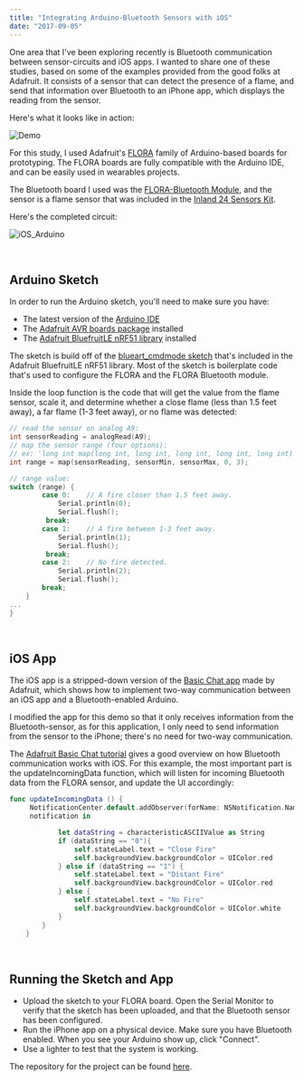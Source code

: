 ```yaml
---
title: "Integrating Arduino-Bluetooth Sensors with iOS"
date: "2017-09-05"
---
```


One area that I've been exploring recently is Bluetooth communication between sensor-circuits and iOS apps. I wanted to share one of these studies, based on some of the examples provided from the good folks at Adafruit. It consists of a sensor that can detect the presence of a flame, and send that information over Bluetooth to an iPhone app, which displays the reading from the sensor.

Here's what it looks like in action:

![Demo](/blog_assets/2017/Demo.gif)

For this study, I used Adafruit's [FLORA](https://www.adafruit.com/product/659) family of Arduino-based boards for prototyping. The FLORA boards are fully compatible with the Arduino IDE,  and can be easily used in wearables projects.

The Bluetooth board I used was the [FLORA-Bluetooth Module](https://www.adafruit.com/product/2487), and the sensor is a flame sensor that was included in the [Inland 24 Sensors Kit](http://www.microcenter.com/product/435332/24_Sensors_Kit).

Here's the completed circuit:



![iOS_Arduino](/blog_assets/2017/iOS_Arduino.jpg)

&nbsp;

## Arduino Sketch

In order to run the Arduino sketch, you'll need to make sure you have:

- The latest version of the [Arduino IDE](https://www.arduino.cc/en/Main/Software)
- The [Adafruit AVR boards package](https://learn.adafruit.com/add-boards-arduino-v164/installing-boards) installed
- The [Adafruit BluefruitLE nRF51 library](https://learn.adafruit.com/adafruit-flora-bluefruit-le/installing-software) installed

The sketch is build off of the [blueart_cmdmode sketch](https://github.com/adafruit/Adafruit_BluefruitLE_nRF51/tree/master/examples/bleuart_cmdmode) that's included in the Adafruit BluefruitLE nRF51 library. Most of the sketch is boilerplate code that's used to configure the FLORA and the FLORA Bluetooth module.

Inside the loop function is the code that will get the value from the flame sensor, scale it, and determine whether a close flame (less than 1.5 feet away), a far flame (1-3 feet away), or no flame was detected:



```c
// read the sensor on analog A9:
int sensorReading = analogRead(A9);
// map the sensor range (four options):
// ex: 'long int map(long int, long int, long int, long int, long int)'
int range = map(sensorReading, sensorMin, sensorMax, 0, 3);

// range value:
switch (range) {
		case 0:    // A fire closer than 1.5 feet away.
			Serial.println(0);
			Serial.flush();
		 break;
		case 1:    // A fire between 1-3 feet away.
			Serial.println(1);
			Serial.flush();
		 break;
		case 2:    // No fire detected.
			Serial.println(2);
			Serial.flush();
		break;
	}
...
}
```

&nbsp;

## iOS App

The iOS app is a stripped-down version of the [Basic Chat app](https://github.com/adafruit/Basic-Chat) made by Adafruit, which shows how to implement two-way communication between an iOS app and a Bluetooth-enabled Arduino.

I modified the app for this demo so that it only receives information from the Bluetooth-sensor, as for this application, I only need to send information from the sensor to the iPhone; there's no need for two-way communication.

The [Adafruit Basic Chat tutorial](https://learn.adafruit.com/crack-the-code/sending-and-receiving-data-with-arduino) gives a good overview on how Bluetooth communication works with iOS. For this example, the most important part is the updateIncomingData function, which will listen for incoming Bluetooth data from the FLORA sensor, and update the UI accordingly:



```swift
func updateIncomingData () {
     NotificationCenter.default.addObserver(forName: NSNotification.Name(rawValue: "Notify"), object: nil , queue: nil){
     notification in

            let dataString = characteristicASCIIValue as String
            if (dataString == "0"){
                self.stateLabel.text = "Close Fire"
                self.backgroundView.backgroundColor = UIColor.red
            } else if (dataString == "1") {
                self.stateLabel.text = "Distant Fire"
                self.backgroundView.backgroundColor = UIColor.red
            } else {
                self.stateLabel.text = "No Fire"
                self.backgroundView.backgroundColor = UIColor.white
            }
        }
    }
```

&nbsp;

## Running the Sketch and App

- Upload the sketch to your FLORA board. Open the Serial Monitor to verify that the sketch has been uploaded, and that the Bluetooth sensor has been configured.
- Run the iPhone app on a physical device. Make sure you have Bluetooth enabled. When you see your Arduino show up, click "Connect".
- Use a lighter to test that the system is working.

The repository for the project can be found [here](https://github.com/narner/iOS-FlameSensor-Bluetooth-Study).
